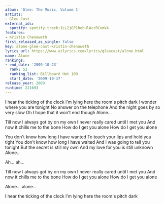 ```yaml
---
album: 'Glee: The Music, Volume 1'
artists:
- Glee Cast
external_ids:
  spotify: spotify:track:1LL2jGP1hehUlAccRCxmV4
features:
- Kristin Chenoweth
first_released_as_single: false
key: alone-glee-cast-kristin-chenoweth
lyrics_url: https://www.azlyrics.com/lyrics/gleecast/alone.html
name: Alone
rankings:
- end_date: '2009-10-23'
  rank: 51
  ranking_list: Billboard Hot 100
  start_date: '2009-10-17'
release_year: 2009
runtime: 221693
---
```

I hear the ticking of the clock
I'm lying here the room's pitch dark
I wonder where you are tonight
No answer on the telephone
And the night goes by so very slow
Oh I hope that it won't end though
Alone...

Till now I always got by on my own
I never really cared until I met you
And now it chills me to the bone
How do I get you alone
How do I get you alone

You don't know how long I have wanted
To touch your lips and hold you tight
You don't know how long I have waited
And I was going to tell you tonight
But the secret is still my own
And my love for you is still unknown
Alone...

Ah... ah...

Till now I always got by on my own
I never really cared until I met you
And now it chills me to the bone
How do I get you alone
How do I get you alone

Alone... alone...

I hear the ticking of the clock
I'm lying here the room's pitch dark
